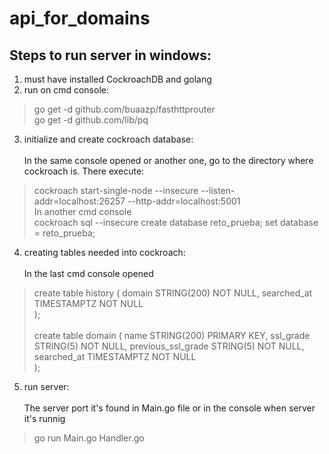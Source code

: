 # api_for_domains

## Steps to run server in windows:

1. must have installed CockroachDB and golang
2. run on cmd console:
  
 > go get -d github.com/buaazp/fasthttprouter <br>
 > go get -d github.com/lib/pq
 
3. initialize and create cockroach database:
  <br><br>In the same console opened or another one, go to the directory where cockroach is. There execute:<br>
 > cockroach start-single-node --insecure --listen-addr=localhost:26257 --http-addr=localhost:5001 <br>In another cmd console<br>
 > cockroach sql --insecure
 > create database reto_prueba;
 > set database = reto_prueba;

4. creating tables needed into cockroach:
  <br><br>In the last cmd console opened<br>
 > create table history (
			domain STRING(200) NOT NULL,
			searched_at TIMESTAMPTZ NOT NULL	
); <br><br>
 > create table domain (
			name STRING(200) PRIMARY KEY,
			ssl_grade STRING(5) NOT NULL,
			previous_ssl_grade STRING(5) NOT NULL,
			searched_at TIMESTAMPTZ NOT NULL	
);<br>

5. run server:
<br><br>The server port it's found in Main.go file or in the console when server it's runnig<br>

 > go run Main.go Handler.go
